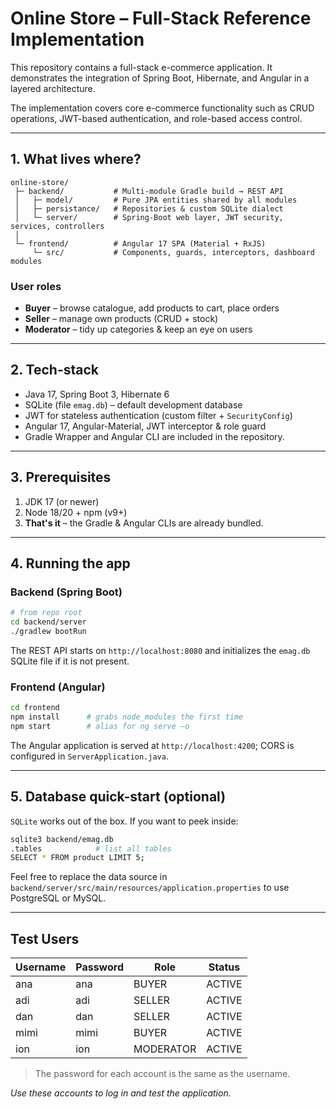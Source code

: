 # Online Store – Full-Stack Reference Implementation

This repository contains a full-stack e-commerce application. It demonstrates the integration of Spring Boot, Hibernate, and Angular in a layered architecture.

The implementation covers core e-commerce functionality such as CRUD operations, JWT-based authentication, and role-based access control.


---

## 1. What lives where?

```
online-store/
 ├─ backend/           # Multi-module Gradle build → REST API
 │   ├─ model/         # Pure JPA entities shared by all modules
 │   ├─ persistance/   # Repositories & custom SQLite dialect
 │   └─ server/        # Spring-Boot web layer, JWT security, services, controllers
 │
 └─ frontend/          # Angular 17 SPA (Material + RxJS)
     └─ src/           # Components, guards, interceptors, dashboard modules
```

### User roles
* **Buyer** – browse catalogue, add products to cart, place orders
* **Seller** – manage own products (CRUD + stock)
* **Moderator** – tidy up categories & keep an eye on users

---

## 2. Tech-stack

* Java 17, Spring Boot 3, Hibernate 6
* SQLite (file `emag.db`) – default development database
* JWT for stateless authentication (custom filter + `SecurityConfig`)
* Angular 17, Angular-Material, JWT interceptor & role guard
* Gradle Wrapper and Angular CLI are included in the repository.

---

## 3. Prerequisites

1. JDK 17 (or newer)
2. Node 18/20 + npm (v9+)
3. **That's it** – the Gradle & Angular CLIs are already bundled.

---

## 4. Running the app

### Backend (Spring Boot)
```bash
# from repo root
cd backend/server
./gradlew bootRun
```
The REST API starts on `http://localhost:8080` and initializes the `emag.db` SQLite file if it is not present.

### Frontend (Angular)
```bash
cd frontend
npm install      # grabs node_modules the first time
npm start        # alias for ng serve –o
```
The Angular application is served at `http://localhost:4200`; CORS is configured in `ServerApplication.java`.

---

## 5. Database quick-start (optional)
`SQLite` works out of the box.  If you want to peek inside:
```bash
sqlite3 backend/emag.db
.tables            # list all tables
SELECT * FROM product LIMIT 5;
```
Feel free to replace the data source in `backend/server/src/main/resources/application.properties` to use PostgreSQL or MySQL.

---

## Test Users

| Username | Password | Role      | Status  |
|----------|----------|-----------|---------|
| ana      | ana      | BUYER     | ACTIVE  |
| adi      | adi      | SELLER    | ACTIVE  |
| dan      | dan      | SELLER    | ACTIVE  |
| mimi     | mimi     | BUYER     | ACTIVE  |
| ion      | ion      | MODERATOR | ACTIVE  |

> The password for each account is the same as the username.

*Use these accounts to log in and test the application.*
